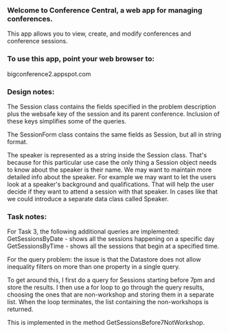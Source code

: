 ### Welcome to Conference Central, a web app for managing conferences. ###

This app allows you to view, create, and modify conferences and conference
sessions.

### To use this app, point your web browser to: ###

bigconference2.appspot.com


### Design notes: ###

The Session class contains the fields specified in the problem description
plus the websafe key of the session and its parent conference.  Inclusion
of these keys simplifies some of the queries.

The SessionForm class contains the same fields as Session, but all in
string format.

The speaker is represented as a string inside the Session class.  That's
because for this particular use case the only thing a Session object
needs to know about the speaker is their name.  We may want to maintain
more detailed info about the speaker.  For example we may want to let the
users look at a speaker's background and qualifications.  That will help
the user decide if they want to attend a session with that speaker.
In cases like that we could introduce a separate data class called Speaker.


### Task notes: ###

For Task 3, the following additional queries are implemented:
GetSessionsByDate - shows all the sessions happening on a specific day
GetSessionsByTime - shows all the sessions that begin at a specified time.

For the query problem: the issue is that the Datastore does not allow
inequality filters on more than one property in a single query.

To get around this, I first do a query for Sessions starting before 7pm
and store the results.  I then use a for loop to go through the query
results, choosing the ones that are non-workshop and storing them in
a separate list.  When the loop terminates, the list containing the
non-workshops is returned.

This is implemented in the method GetSessionsBefore7NotWorkshop.

